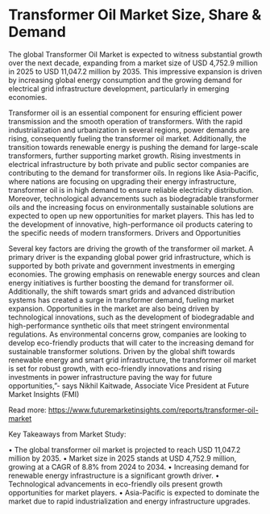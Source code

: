 # Transformer Oil Market Size, Share & Demand

The global Transformer Oil Market is expected to witness substantial growth over the next decade, expanding from a market size of USD 4,752.9 million in 2025 to USD 11,047.2 million by 2035. This impressive expansion is driven by increasing global energy consumption and the growing demand for electrical grid infrastructure development, particularly in emerging economies.

Transformer oil is an essential component for ensuring efficient power transmission and the smooth operation of transformers. With the rapid industrialization and urbanization in several regions, power demands are rising, consequently fueling the transformer oil market. Additionally, the transition towards renewable energy is pushing the demand for large-scale transformers, further supporting market growth.
Rising investments in electrical infrastructure by both private and public sector companies are contributing to the demand for transformer oils. In regions like Asia-Pacific, where nations are focusing on upgrading their energy infrastructure, transformer oil is in high demand to ensure reliable electricity distribution.
Moreover, technological advancements such as biodegradable transformer oils and the increasing focus on environmentally sustainable solutions are expected to open up new opportunities for market players. This has led to the development of innovative, high-performance oil products catering to the specific needs of modern transformers.
Drivers and Opportunities

Several key factors are driving the growth of the transformer oil market. A primary driver is the expanding global power grid infrastructure, which is supported by both private and government investments in emerging economies. The growing emphasis on renewable energy sources and clean energy initiatives is further boosting the demand for transformer oil. Additionally, the shift towards smart grids and advanced distribution systems has created a surge in transformer demand, fueling market expansion.
Opportunities in the market are also being driven by technological innovations, such as the development of biodegradable and high-performance synthetic oils that meet stringent environmental regulations. As environmental concerns grow, companies are looking to develop eco-friendly products that will cater to the increasing demand for sustainable transformer solutions.
Driven by the global shift towards renewable energy and smart grid infrastructure, the transformer oil market is set for robust growth, with eco-friendly innovations and rising investments in power infrastructure paving the way for future opportunities,”- says Nikhil Kaitwade, Associate Vice President at Future Market Insights (FMI)

Read more: https://www.futuremarketinsights.com/reports/transformer-oil-market

Key Takeaways from Market Study:

•	The global transformer oil market is projected to reach USD 11,047.2 million by 2035.
•	Market size in 2025 stands at USD 4,752.9 million, growing at a CAGR of 8.8% from 2024 to 2034.
•	Increasing demand for renewable energy infrastructure is a significant growth driver.
•	Technological advancements in eco-friendly oils present growth opportunities for market players.
•	Asia-Pacific is expected to dominate the market due to rapid industrialization and energy infrastructure upgrades.
